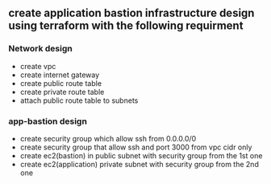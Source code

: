 <h2> create application bastion infrastructure design using terraform with the following requirment</h2>
<h3> Network design</h3>
<ul>
  <li>create vpc</li>
  <li>create internet gateway</li>
  <li>create public route table</li>
  <li>create private route table</li>
  <li>attach public route table to subnets</li>
  
</ul>
<h3> app-bastion design</h3>
<ul>
<li>create security group which allow ssh from 0.0.0.0/0</li>
<li>create security group that allow ssh and port 3000 from vpc cidr only</li>
<li>create ec2(bastion) in public subnet with security group from the 1st one</li>
<li>create ec2(application) private subnet with security group from the 2nd one</li>

</ul>
